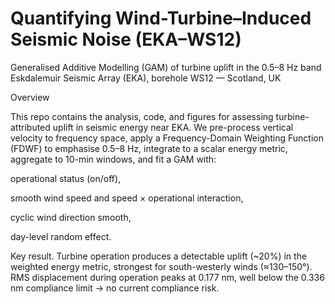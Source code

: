 # Quantifying Wind-Turbine–Induced Seismic Noise (EKA–WS12)

Generalised Additive Modelling (GAM) of turbine uplift in the 0.5–8 Hz band
Eskdalemuir Seismic Array (EKA), borehole WS12 — Scotland, UK

Overview

This repo contains the analysis, code, and figures for assessing turbine-attributed uplift in seismic energy near EKA. We pre-process vertical velocity to frequency space, apply a Frequency-Domain Weighting Function (FDWF) to emphasise 0.5–8 Hz, integrate to a scalar energy metric, aggregate to 10-min windows, and fit a GAM with:

operational status (on/off),

smooth wind speed and speed × operational interaction,

cyclic wind direction smooth,

day-level random effect.

Key result. Turbine operation produces a detectable uplift (~20%) in the weighted energy metric, strongest for south-westerly winds (≈130–150°). RMS displacement during operation peaks at 0.177 nm, well below the 0.336 nm compliance limit → no current compliance risk.
